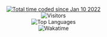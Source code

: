 <p align="center">
	<a href="https://wakatime.com/@a0da20d7-b6bc-409e-9f4c-d05a49533341"><img src="https://wakatime.com/badge/user/a0da20d7-b6bc-409e-9f4c-d05a49533341.svg" alt="Total time coded since Jan 10 2022" /></a>
	<br/>
	<img alt="Visitors" src="https://visitor-badge.laobi.icu/badge?page_id=Camerxxn"/>
	<br/>
	<img alt="Top Languages" src="https://github-readme-stats.vercel.app/api/top-langs/?username=Camerxxn&layout=compact&hide_border=true&langs_count=999&theme=dark"/>
	<br/>
	<img alt="Wakatime" src="https://github-readme-stats.vercel.app/api/wakatime?username=Camerxxn&layout=compact&custom_title=My%20Week&hide_border=true&theme=dark"/>
</p>
